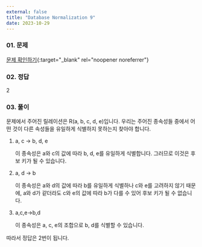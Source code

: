 ```yaml
---
external: false
title: "Database Normalization 9"
date: 2023-10-29
---
```


### 01. 문제

[문제 확인하기](https://www.hackerrank.com/challenges/database-normalization-9/problem?isFullScreen=true){:target="_blank" rel="noopener noreferrer"}

### 02. 정답

2

### 03. 풀이

문제에서 주어진 릴레이션은 R(a, b, c, d, e)입니다.
우리는 주어진 종속성들 중에서 어떤 것이 다른 속성들을 유일하게 식별하지 못하는지 찾아야 합니다.

1. a, c → b, d, e

    이 종속성은 a와 c의 값에 따라 b, d, e를 유일하게 식별합니다. 그러므로 이것은 후보 키가 될 수 있습니다.

2. a, d → b

    이 종속성은 a와 d의 값에 따라 b를 유일하게 식별하나 c와 e를 고려하지 않기 때문에, a와 d가 같더라도 c와 e의 값에 따라 b가 다를 수 있어 후보 키가 될 수 없습니다.

3. a,c,e→b,d

    이 종속성은 a, c, e의 조합으로 b, d를 식별할 수 있습니다.

따라서 정답은 2번이 됩니다.

